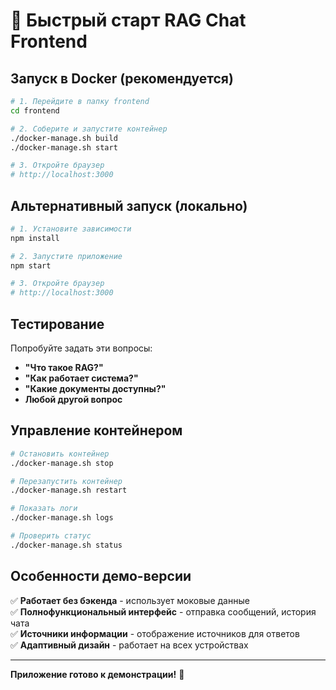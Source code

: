 # 🚀 Быстрый старт RAG Chat Frontend

## Запуск в Docker (рекомендуется)

```bash
# 1. Перейдите в папку frontend
cd frontend

# 2. Соберите и запустите контейнер
./docker-manage.sh build
./docker-manage.sh start

# 3. Откройте браузер
# http://localhost:3000
```

## Альтернативный запуск (локально)

```bash
# 1. Установите зависимости
npm install

# 2. Запустите приложение
npm start

# 3. Откройте браузер
# http://localhost:3000
```

## Тестирование

Попробуйте задать эти вопросы:

- **"Что такое RAG?"**
- **"Как работает система?"**
- **"Какие документы доступны?"**
- **Любой другой вопрос**

## Управление контейнером

```bash
# Остановить контейнер
./docker-manage.sh stop

# Перезапустить контейнер
./docker-manage.sh restart

# Показать логи
./docker-manage.sh logs

# Проверить статус
./docker-manage.sh status
```

## Особенности демо-версии

✅ **Работает без бэкенда** - использует моковые данные  
✅ **Полнофункциональный интерфейс** - отправка сообщений, история чата  
✅ **Источники информации** - отображение источников для ответов  
✅ **Адаптивный дизайн** - работает на всех устройствах  

---

**Приложение готово к демонстрации!** 🎉 